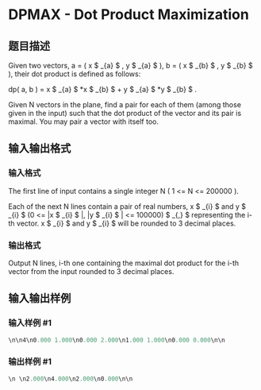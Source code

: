 # DPMAX - Dot Product Maximization

## 题目描述

Given two vectors, a = ( x $ _{a} $ , y $ _{a} $ ), b = ( x $ _{b} $ , y $ _{b} $ ), their dot product is defined as follows:

dp( a, b ) = x $ _{a} $ \*x $ _{b} $ + y $ _{a} $ \*y $ _{b} $ .

Given N vectors in the plane, find a pair for each of them (among those given in the input) such that the dot product of the vector and its pair is maximal. You may pair a vector with itself too.

## 输入输出格式

### 输入格式

The first line of input contains a single integer N ( 1 <= N <= 200000 ).

Each of the next N lines contain a pair of real numbers, x $ _{i} $ and y $ _{i} $ (0 <= |x $ _{i} $ |, |y $ _{i} $ | <= 100000) $ _{,} $ representing the i-th vector. x $ _{i} $ and y $ _{i} $ will be rounded to 3 decimal places.

### 输出格式

Output N lines, i-th one containing the maximal dot product for the i-th vector from the input rounded to 3 decimal places.

## 输入输出样例

### 输入样例 #1

```cpp
\n\n4\n0.000 1.000\n0.000 2.000\n1.000 1.000\n0.000 0.000\n\n
```


### 输出样例 #1

```cpp
\n \n2.000\n4.000\n2.000\n0.000\n\n
```


